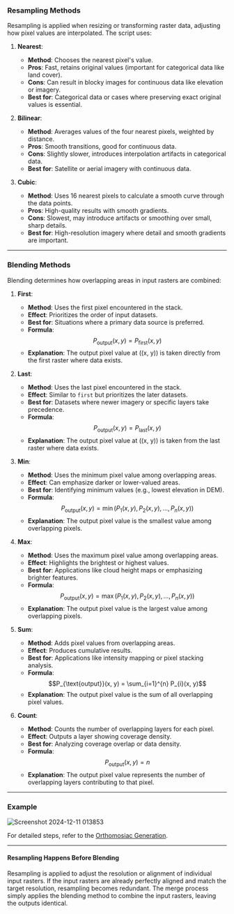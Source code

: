 ### **Resampling Methods**
Resampling is applied when resizing or transforming raster data, adjusting how pixel values are interpolated. The script uses:

1. **Nearest**:
   - **Method**: Chooses the nearest pixel's value.
   - **Pros**: Fast, retains original values (important for categorical data like land cover).
   - **Cons**: Can result in blocky images for continuous data like elevation or imagery.
   - **Best for**: Categorical data or cases where preserving exact original values is essential.

2. **Bilinear**:
   - **Method**: Averages values of the four nearest pixels, weighted by distance.
   - **Pros**: Smooth transitions, good for continuous data.
   - **Cons**: Slightly slower, introduces interpolation artifacts in categorical data.
   - **Best for**: Satellite or aerial imagery with continuous data.

3. **Cubic**:
   - **Method**: Uses 16 nearest pixels to calculate a smooth curve through the data points.
   - **Pros**: High-quality results with smooth gradients.
   - **Cons**: Slowest, may introduce artifacts or smoothing over small, sharp details.
   - **Best for**: High-resolution imagery where detail and smooth gradients are important.

---

### **Blending Methods**
Blending determines how overlapping areas in input rasters are combined:

1. **First**:
   - **Method**: Uses the first pixel encountered in the stack.
   - **Effect**: Prioritizes the order of input datasets.
   - **Best for**: Situations where a primary data source is preferred.
   - **Formula**: 
     $$P_{\text{output}}(x, y) = P_{\text{first}}(x, y)$$
   - **Explanation**: The output pixel value at \((x, y)\) is taken directly from the first raster where data exists.

2. **Last**:
   - **Method**: Uses the last pixel encountered in the stack.
   - **Effect**: Similar to `first` but prioritizes the later datasets.
   - **Best for**: Datasets where newer imagery or specific layers take precedence.
   - **Formula**: 
     $$P_{\text{output}}(x, y) = P_{\text{last}}(x, y)$$
   - **Explanation**: The output pixel value at \((x, y)\) is taken from the last raster where data exists.

3. **Min**:
   - **Method**: Uses the minimum pixel value among overlapping areas.
   - **Effect**: Can emphasize darker or lower-valued areas.
   - **Best for**: Identifying minimum values (e.g., lowest elevation in DEM).
   - **Formula**:
     $$P_{\text{output}}(x, y) = \min(P_{1}(x, y), P_{2}(x, y), \dots, P_{n}(x, y))$$
   - **Explanation**: The output pixel value is the smallest value among overlapping pixels.

4. **Max**:
   - **Method**: Uses the maximum pixel value among overlapping areas.
   - **Effect**: Highlights the brightest or highest values.
   - **Best for**: Applications like cloud height maps or emphasizing brighter features.
   - **Formula**:
     $$P_{\text{output}}(x, y) = \max(P_{1}(x, y), P_{2}(x, y), \dots, P_{n}(x, y))$$
   - **Explanation**: The output pixel value is the largest value among overlapping pixels.

5. **Sum**:
   - **Method**: Adds pixel values from overlapping areas.
   - **Effect**: Produces cumulative results.
   - **Best for**: Applications like intensity mapping or pixel stacking analysis.
   - **Formula**:
     $$P_{\text{output}}(x, y) = \sum_{i=1}^{n} P_{i}(x, y)$$
   - **Explanation**: The output pixel value is the sum of all overlapping pixel values.

6. **Count**:
   - **Method**: Counts the number of overlapping layers for each pixel.
   - **Effect**: Outputs a layer showing coverage density.
   - **Best for**: Analyzing coverage overlap or data density.
   - **Formula**:
     $$P_{\text{output}}(x, y) = n$$
   - **Explanation**: The output pixel value represents the number of overlapping layers contributing to that pixel.

---
### **Example**
![Screenshot 2024-12-11 013853](https://github.com/user-attachments/assets/220ae2ae-3c13-482b-8e50-f3b7bb6d8e78)

For detailed steps, refer to the [Orthomosiac Generation](https://github.com/tamer017/Multi-Angular-Photogrammetry/blob/master/docs/dem.md).

---
#### **Resampling Happens Before Blending**
Resampling is applied to adjust the resolution or alignment of individual input rasters. If the input rasters are already perfectly aligned and match the target resolution, resampling becomes redundant. The merge process simply applies the blending method to combine the input rasters, leaving the outputs identical.
